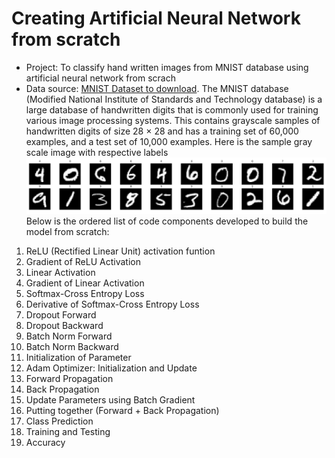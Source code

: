 # Creating Artificial Neural Network from scratch
* Project: To classify hand written images from MNIST database using artificial neural network from scrach
* Data source: [MNIST Dataset to download](http://yann.lecun.com/exdb/mnist/).  The MNIST database (Modified National Institute of Standards and Technology database) is a large database of handwritten digits that is commonly used for training various image processing systems. This contains grayscale samples of handwritten digits of size 28 $\times$ 28 and has a training set of 60,000 examples, and a test set of 10,000 examples. Here is the sample gray scale image with respective labels 
![](1mages/sample_digits.png)
Below is the ordered list of code components developed to build the model from scratch:
1. ReLU (Rectified Linear Unit) activation funtion
2. Gradient of ReLU Activation
3. Linear Activation
4. Gradient of Linear Activation
5. Softmax-Cross Entropy Loss
6. Derivative of Softmax-Cross Entropy Loss
7. Dropout Forward
8. Dropout Backward
9. Batch Norm Forward
10. Batch Norm Backward
11. Initialization of Parameter 
12. Adam Optimizer: Initialization and Update
13. Forward Propagation
14. Back Propagation
15. Update Parameters using Batch Gradient
16. Putting together (Forward + Back Propagation)
17. Class Prediction
18. Training and Testing
19. Accuracy
